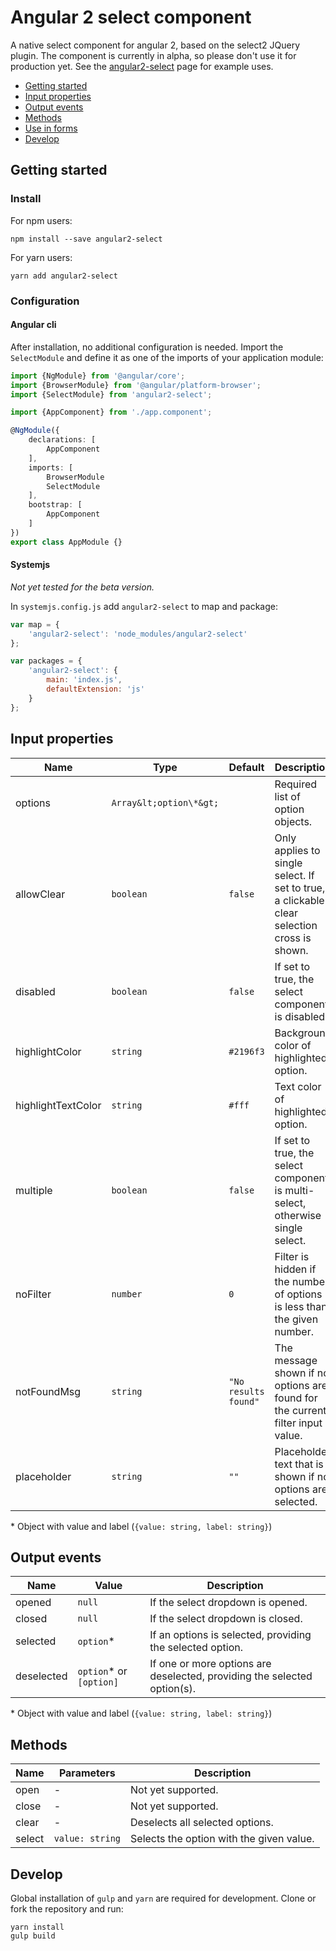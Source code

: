 # Angular 2 select component

A native select component for angular 2, based on the select2 JQuery plugin.
The component is currently in alpha, so please don't use it for production yet.
See the [angular2-select] page for example uses.

- [Getting started](#getting-started)
- [Input properties](#input-properties)
- [Output events](#output-events)
- [Methods](#methods)
- [Use in forms](#use-in-forms)
- [Develop](#develop)

## Getting started

### Install

For npm users:
```
npm install --save angular2-select
```

For yarn users:
```
yarn add angular2-select
```

### Configuration

#### Angular cli

After installation, no additional configuration is needed. Import the
`SelectModule` and define it as one of the imports of your application module:

```typescript
import {NgModule} from '@angular/core';
import {BrowserModule} from '@angular/platform-browser';
import {SelectModule} from 'angular2-select';

import {AppComponent} from './app.component';

@NgModule({
    declarations: [
        AppComponent
    ],
    imports: [
        BrowserModule
        SelectModule
    ],
    bootstrap: [
        AppComponent
    ]
})
export class AppModule {}
```

#### Systemjs

*Not yet tested for the beta version.*

In `systemjs.config.js` add `angular2-select` to map and package:

```javascript
var map = {
	'angular2-select': 'node_modules/angular2-select'
};

var packages = {
	'angular2-select': {
		main: 'index.js',
		defaultExtension: 'js'
	}
};
```

## Input properties

| Name          | Type      | Default               | Description      |
| ------------- | --------- | --------------------- | ---------------- |
| options       | `Array&lt;option\*&gt;`|          | Required list of option objects. |
| allowClear    | `boolean`   | `false`             | Only applies to single select. If set to true, a clickable clear selection cross is shown. |
| disabled      | `boolean`   | `false`             | If set to true, the select component is disabled. |
| highlightColor| `string`    | `#2196f3`           | Background color of highlighted option. |
| highlightTextColor | `string` | `#fff`            | Text color of highlighted option. |
| multiple      | `boolean`   | `false`             | If set to true, the select component is multi-select, otherwise single select. |
| noFilter      | `number`    | `0`                 | Filter is hidden if the number of options is less than the given number. |
| notFoundMsg   | `string`    | `"No results found"`| The message shown if no options are found for the current filter input value. |
| placeholder   | `string`    | `""`                | Placeholder text that is shown if no options are selected.

\* Object with value and label (`{value: string, label: string}`)

## Output events

| Name          | Value                 | Description   |
| ------------- | --------------------- | ------------- | 
| opened        | `null`                  | If the select dropdown is opened. |
| closed        | `null`                  | If the select dropdown is closed. |
| selected      | `option`\*              | If an options is selected, providing the selected option. |
| deselected    | `option`\* or `[option]`| If one or more options are deselected, providing the selected option(s). |

\* Object with value and label (`{value: string, label: string}`)

## Methods

| Name          | Parameters            | Description   |
| ------------- | --------------------- | ------------- |
| open          | -                     | Not yet supported.                        |
| close         | -                     | Not yet supported.                        |
| clear         | -                     | Deselects all selected options.           |
| select        | `value: string`       | Selects the option with the given value.  |

## Develop

Global installation of `gulp` and `yarn` are required for development. Clone or
fork the repository and run:

```
yarn install
gulp build
```

[angular2-select]: https://basvandenberg.github.io/angular2-select
[plunker]: https://plnkr.co/edit/JcG8uO9nIfSGMEKdLf0Y?p=preview

